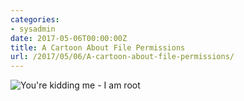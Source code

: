 ```yaml
---
categories:
- sysadmin
date: 2017-05-06T00:00:00Z
title: A Cartoon About File Permissions
url: /2017/05/06/A-cartoon-about-file-permissions/
---
```


<img src="https://hit-comic.com/wp-content/uploads/2017/05/Strip-266-LowRes.jpg" alt="You're kidding me - I am root" />


